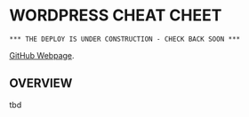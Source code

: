 # WORDPRESS CHEAT CHEET

```text
*** THE DEPLOY IS UNDER CONSTRUCTION - CHECK BACK SOON ***
```

[GitHub Webpage](https://jeffdecola.github.io/my-cheat-sheets/).

## OVERVIEW

tbd
